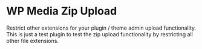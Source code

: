 # WP Media Zip Upload
Restrict other extensions for your plugin / theme admin upload functionality.
This is just a test plugin to test the zip upload functionality by restricting all other file extensions.
